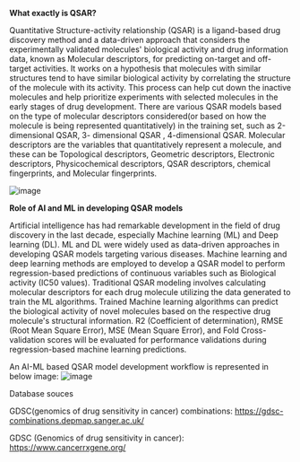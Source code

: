 **What exactly is QSAR?**

Quantitative Structure-activity relationship (QSAR) is a ligand-based drug discovery method 
and a data-driven approach that considers the experimentally validated molecules' biological 
activity and drug information data, known as Molecular descriptors, for predicting on-target 
and off-target activities. It works on a hypothesis that molecules with similar structures tend to 
have similar biological activity by correlating the structure of the molecule with its activity. 
This process can help cut down the inactive molecules and help prioritize experiments with 
selected molecules in the early stages of drug development. There are various QSAR models 
based on the type of molecular descriptors considered(or based on how the molecule is 
being represented quantitatively) in the training set, such as 2-dimensional QSAR, 3-
dimensional QSAR , 4-dimensional QSAR. Molecular descriptors are the variables 
that quantitatively represent a molecule, and these can be Topological descriptors, Geometric 
descriptors, Electronic descriptors, Physicochemical descriptors, QSAR descriptors, chemical 
fingerprints, and Molecular fingerprints.

![image](https://github.com/ANUSHKARAMPURI/ML4DrugDesign-QSAR-Modelling-for-Breast-Cancer-Therapeutics/assets/133758533/bc09f552-d855-497b-9d7d-7d70bb5e1ffd)

**Role of AI and ML in developing QSAR models**

Artificial intelligence has had remarkable development in the field of drug discovery in the last 
decade, especially Machine learning (ML) and Deep learning (DL). ML and 
DL were widely used as data-driven approaches in developing QSAR models targeting various 
diseases. Machine learning and deep learning methods are employed to develop a QSAR model to 
perform regression-based predictions of continuous variables such as Biological activity (IC50 
values). Traditional QSAR modeling involves calculating molecular descriptors for each drug 
molecule utilizing the data generated to train the ML algorithms. Trained Machine learning 
algorithms can predict the biological activity of novel molecules based on the respective drug 
molecule's structural information. R2 (Coefficient of determination), RMSE (Root Mean 
Square Error), MSE (Mean Square Error), and Fold Cross-validation scores will be evaluated 
for performance validations during regression-based machine learning predictions.

An AI-ML based QSAR model development workflow is represented in below image:
![image](https://github.com/ANUSHKARAMPURI/ML4DrugDesign-QSAR-Modelling-for-Breast-Cancer-Therapeutics/assets/133758533/204488fd-525a-4a06-801a-21fcb6ea87e3)







Database souces

GDSC(genomics of drug sensitivity in cancer) combinations:
https://gdsc-combinations.depmap.sanger.ac.uk/


GDSC (Genomics of drug sensitivity in cancer):
https://www.cancerrxgene.org/


